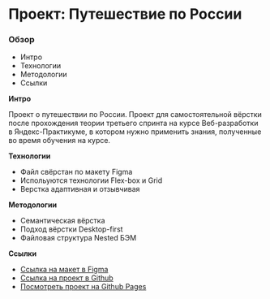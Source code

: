 # Проект: Путешествие по России

### Обзор

- Интро
- Технологии
- Методологии
- Ссылки

**Интро**

Проект о путешествии по России. Проект для самостоятельной вёрстки после прохождения теории третьего спринта на курсе Веб-разработки в Яндекс-Практикуме, в котором нужно применить знания, полученные во время обучения на курсе.

**Технологии**

- Файл свёрстан по макету Figma
- Испольуются технологии Flex-box и Grid
- Верстка адаптивная и отзывчивая

**Методологии**

- Семантическая вёрстка
- Подход вёрстки Desktop-first
- Файловая структура Nested БЭМ

**Ссылки**

- [Ссылка на макет в Figma](https://www.figma.com/file/5S2WSbEFL6awjVWJ0NWL8Q/Sprint-3_-Russia-_-desktop-mobile?node-id=28503%3A0)
- [Ссылка на проект в Github](https://github.com/ivan-lev/russian-travel)
- [Посмотреть проект на Github Pages](https://ivan-lev.github.io/russian-travel)
